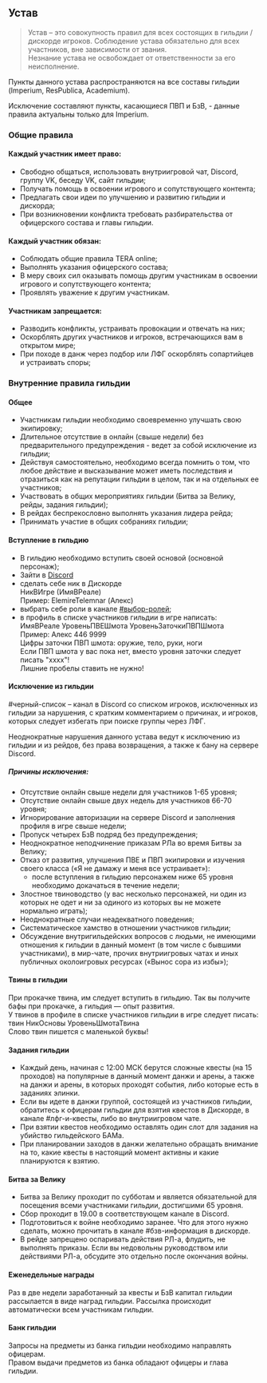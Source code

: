 ## Устав

>Устав – это совокупность правил для всех состоящих в гильдии / дискорде игроков.
>Соблюдение устава обязательно для всех участников, вне зависимости от звания.  
>Незнание устава не освобождает от ответственности за его неисполнение.

Пункты данного устава распространяются на все составы гильдии (Imperium, ResPublica, Academium).

Исключение составляют пункты, касающиеся ПВП и БзВ, - данные правила актуальны только для Imperium.

### Общие правила

#### Каждый участник имеет право:
* Свободно общаться, использовать внутриигровой чат, Discord, группу VK, беседу VK, сайт гильдии;
* Получать помощь в освоении игрового и сопутствующего контента;
* Предлагать свои идеи по улучшению и развитию гильдии и дискорда;
* При возникновении конфликта требовать разбирательства от офицерского состава и главы гильдии.

#### Каждый участник обязан:
* Соблюдать общие правила TERA online;
* Выполнять указания офицерского состава;
* В меру своих сил оказывать помощь другим участникам в освоении игрового и сопутствующего контента;
* Проявлять уважение к другим участникам.

#### Участникам запрещается:
* Разводить конфликты, устраивать провокации и отвечать на них;
* Оскорблять других участников и игроков, встречающихся вам в открытом мире;
* При походе в данж через подбор или ЛФГ оскорблять сопартийцев и устраивать споры;

### Внутренние правила гильдии
#### Общее
* Участникам гильдии необходимо своевременно улучшать свою экипировку;
* Длительное отсутствие в онлайн (свыше недели) без предварительного предупреждения - ведет за собой исключение из гильдии;
* Действуя самостоятельно, необходимо всегда помнить о том, что любое действие и высказывание может иметь последствия и отразиться как на репутации гильдии в целом, так и на отдельных ее участников;
* Участвовать в общих мероприятиях гильдии (Битва за Велику, рейды, задания гильдии);
* В рейдах беспрекословно выполнять указания лидера рейда;
* Принимать участие в общих собраниях гильдии;

#### Вступление в гильдию
* В гильдию необходимо вступить своей основой (основной персонаж); 
* Зайти в [Discord](https://discord.gg/TUdNyDu) 
* сделать себе ник в Дискорде  
НикВИгре (ИмяВРеале)  
Пример: ElemireTelemnar (Алекс)
* выбрать себе роли в канале [#выбор-ролей](https://discordapp.com/channels/314079806884937729/498216706313814016/502489713350017024);
* в профиль в списке участников гильдии в игре написать:  
ИмяВРеале УровеньПВЕШмота УровеньЗаточкиПВПШмота  
Пример: Алекс 446 9999  
Цифры заточки ПВП шмота: оружие, тело, руки, ноги  
Если ПВП шмота у вас пока нет, вместо уровня заточки следует писать "хххх"!  
Лишние пробелы ставить не нужно!  

#### Исключение из гильдии

#черный-список – канал в Discord со списком игроков, исключенных из гильдии за нарушения, с кратким комментарием о причинах, и игроков, которых следует избегать при поиске группы через ЛФГ.

Неоднократные нарушения данного устава ведут к исключению из гильдии и из рейдов, без права возвращения, а также к бану на сервере Discord.

##### Причины исключения:

* Отсутствие онлайн свыше недели для участников 1-65 уровня;
* Отсутствие онлайн свыше двух недель для участников 66-70 уровня;
* Игнорирование авторизации на сервере Discord и заполнения профиля в игре свыше недели;
* Пропуск четырех БзВ подряд без предупреждения;
* Неоднократное неподчинение приказам РЛа во время Битвы за Велику;
* Отказ от развития, улучшения ПВЕ и ПВП экипировки и изучения своего класса («Я не дамажу и меня все устраивает»):
  * после вступления в гильдию персонажем ниже 65 уровня необходимо докачаться в течение недели;
* Злостное твиноводство (у вас несколько персонажей, ни один из которых не одет и ни за одиного из которых вы не можете нормально играть);
* Неоднократные случаи неадекватного поведения;
* Систематическое хамство в отношении участников гильдии;
* Обсуждение внутригильдейских вопросов с людьми, не имеющими отношения к гильдии в данный момент (в том числе с бывшими участниками), в мир-чате, прочих внутриигровых чатах и иных публичных околоигровых ресурсах («Вынос сора из избы»);

#### Твины в гильдии
При прокачке твина, им следует вступить в гильдию. Так вы получите бафы при прокачке, а гильдия — опыт развития.  
У твинов в профиле в списке участников гильдии в игре следует писать:  
твин НикОсновы УровеньШмотаТвина  
Слово твин пишется с маленькой буквы!  

#### Задания гильдии
* Каждый день, начиная с 12:00 МСК берутся сложные квесты (на 15 проходов) на популярные в данный момент данжи и арены, а также на данжи и арены, в которых проходят события, либо которые есть в заданиях элинки.
* Если вы идете в данжи группой, состоящей из участников гильдии, обратитесь к офицерам гильдии для взятия квестов в Дискорде, в канале #лфг-и-квесты, либо во внутриигровом чате.
* При взятии квестов необходимо оставлять один слот для задания на убийство гильдейского БАМа.
* При планировании заходов в данжи желательно обращать внимание на то, какие квесты в настоящий момент активны и какие планируются к взятию.

#### Битва за Велику
* Битва за Велику проходит по субботам и является обязательной для посещения всеми участниками гильдии, достигшими 65 уровня.
* Сбор проходит в 19.00 в соответствующем канале в Discord.
* Подготовиться к войне необходимо заранее. Что для этого нужно сделать, можно прочитать в канале #бзв-информация в дискорде.
* В рейде запрещено оспаривать действия РЛ-а, флудить, не выполнять приказы. Если вы недовольны руководством или действиями РЛ-а, обсудите это отдельно после окончания войны.

#### Еженедельные награды
Раз в две недели заработанный за квесты и БзВ капитал гильдии рассылается в виде наград гильдии.
Рассылка происходит автоматически всем участникам гильдии.

#### Банк гильдии
Запросы на предметы из банка гильдии необходимо направлять офицерам.  
Правом выдачи предметов из банка обладают офицеры и глава гильдии.
